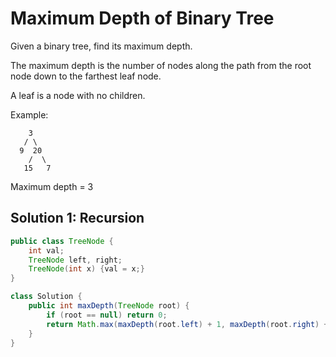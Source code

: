 # Maximum Depth of Binary Tree

Given a binary tree, find its maximum depth.

The maximum depth is the number of nodes along the path from the root node down to the farthest leaf node.

A leaf is a node with no children.

Example:

```
    3
   / \
  9  20
    /  \
   15   7
```

Maximum depth = 3

## Solution 1: Recursion

```java
public class TreeNode {
    int val;
    TreeNode left, right;
    TreeNode(int x) {val = x;}
}

class Solution {
    public int maxDepth(TreeNode root) {
        if (root == null) return 0;
        return Math.max(maxDepth(root.left) + 1, maxDepth(root.right) + 1);
    }
}
```